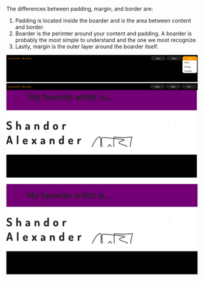 The differences between padding, margin, and border are:
1. Padding is located inside the boarder and is the area between content and border.
2. Boarder is the perimter around your content and padding. A boarder is probably the most simple to understand and the one we most recognize. 
3. Lastly, margin is the outer layer around the boarder itself. 

![screenshot](./images/screenshot1*.png)
![screenshot](./images/screenshot2*.png)
![screenshot](./images/screenshot3*.png)